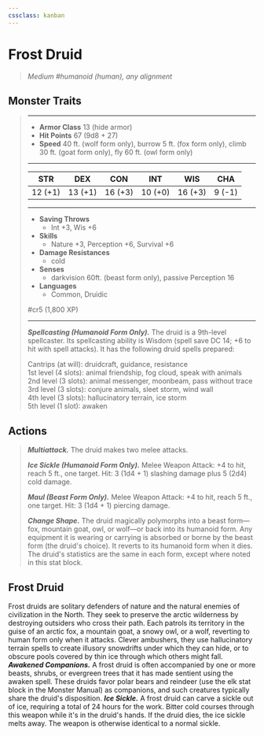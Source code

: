 ```yaml
---
cssclass: kanban
---
```


# Frost Druid
>*Medium #humanoid (human), any alignment*
## Monster Traits
>___
>- **Armor Class** 13 (hide armor)
>- **Hit Points** 67 (9d8 + 27)
>- **Speed** 40 ft. (wolf form only), burrow 5 ft. (fox form only), climb 30 ft. (goat form only), fly 60 ft. (owl form only)
>___
>|STR|DEX|CON|INT|WIS|CHA|
>|:---:|:---:|:---:|:---:|:---:|:---:|
>|12 (+1)|13 (+1)|16 (+3)|10 (+0)|16 (+3)|9 (-1)|
>___
>- **Saving Throws**
>	 - Int +3, Wis +6
>- **Skills**
>	 - Nature +3, Perception +6, Survival +6
>- **Damage Resistances**
>	 - cold
>- **Senses**
>	 - darkvision 60ft. (beast form only), passive Perception 16
>- **Languages**
>	 - Common, Druidic
>
> #cr5 (1,800 XP)
>___
>***Spellcasting (Humanoid Form Only).*** The druid is a 9th-level spellcaster. Its spellcasting ability is Wisdom (spell save DC 14; +6 to hit with spell attacks). It has the following druid spells prepared:  
>
>Cantrips (at will): druidcraft, guidance, resistance  
>1st level (4 slots): animal friendship, fog cloud, speak with animals  
>2nd level (3 slots): animal messenger, moonbeam, pass without trace  
>3rd level (3 slots): conjure animals, sleet storm, wind wall  
>4th level (3 slots): hallucinatory terrain, ice storm  
>5th level (1 slot): awaken  
>
## Actions
>***Multiattack.*** The druid makes two melee attacks.  
>
>***Ice Sickle (Humanoid Form Only).*** Melee Weapon Attack: +4 to hit, reach 5 ft., one target. Hit: 3 (1d4 + 1) slashing damage plus 5 (2d4) cold damage.  
>
>***Maul (Beast Form Only).*** Melee Weapon Attack: +4 to hit, reach 5 ft., one target. Hit: 3 (1d4 + 1) piercing damage.  
>
>***Change Shape.*** The druid magically polymorphs into a beast form—fox, mountain goat, owl, or wolf—or back into its humanoid form. Any equipment it is wearing or carrying is absorbed or borne by the beast form (the druid's choice). It reverts to its humanoid form when it dies. The druid's statistics are the same in each form, except where noted in this stat block.
## Frost Druid
Frost druids are solitary defenders of nature and the natural enemies of civilization in the North. They seek to preserve the arctic wilderness by destroying outsiders who cross their path. Each patrols its territory in the guise of an arctic fox, a mountain goat, a snowy owl, or a wolf, reverting to human form only when it attacks. Clever ambushers, they use hallucinatory terrain spells to create illusory snowdrifts under which they can hide, or to obscure pools covered by thin ice through which others might fall.
***Awakened Companions.*** A frost druid is often accompanied by one or more beasts, shrubs, or evergreen trees that it has made sentient using the awaken spell. These druids favor polar bears and reindeer (use the elk stat block in the Monster Manual) as companions, and such creatures typically share the druid's disposition.
***Ice Sickle.*** A frost druid can carve a sickle out of ice, requiring a total of 24 hours for the work. Bitter cold courses through this weapon while it's in the druid's hands. If the druid dies, the ice sickle melts away. The weapon is otherwise identical to a normal sickle.